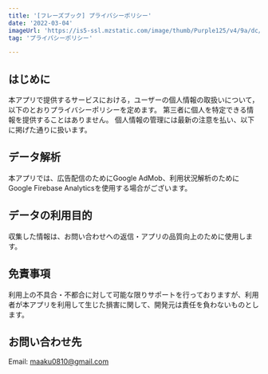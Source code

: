 ```yaml
---
title: '[フレーズブック] プライバシーポリシー'
date: '2022-03-04'
imageUrl: 'https://is5-ssl.mzstatic.com/image/thumb/Purple125/v4/9a/dc/2d/9adc2d07-9144-064c-1f8c-cac90a754118/AppIcon-1x_U007emarketing-0-7-0-0-85-220.png/540x540bb.jpg'
tag: 'プライバシーポリシー'

---
```


## はじめに

本アプリで提供するサービスにおける，ユーザーの個人情報の取扱いについて，以下のとおりプライバシーポリシーを定めます。
第三者に個人を特定できる情報を提供することはありません。
個人情報の管理には最新の注意を払い、以下に掲げた通りに扱います。

## データ解析
本アプリでは、広告配信のためにGoogle AdMob、利用状況解析のためにGoogle Firebase Analyticsを使用する場合がございます。

## データの利用目的
収集した情報は、お問い合わせへの返信・アプリの品質向上のために使用します。
 
## 免責事項
利用上の不具合・不都合に対して可能な限りサポートを行っておりますが、利用者が本アプリを利用して生じた損害に関して、開発元は責任を負わないものとします。

## お問い合わせ先
Email: maaku0810@gmail.com